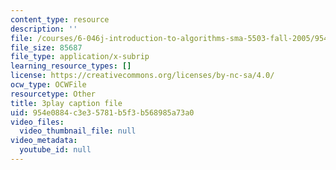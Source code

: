 ```yaml
---
content_type: resource
description: ''
file: /courses/6-046j-introduction-to-algorithms-sma-5503-fall-2005/954e0884c3e35781b5f3b568985a73a0_Ttezuzs39nk.vtt
file_size: 85687
file_type: application/x-subrip
learning_resource_types: []
license: https://creativecommons.org/licenses/by-nc-sa/4.0/
ocw_type: OCWFile
resourcetype: Other
title: 3play caption file
uid: 954e0884-c3e3-5781-b5f3-b568985a73a0
video_files:
  video_thumbnail_file: null
video_metadata:
  youtube_id: null
---
```

